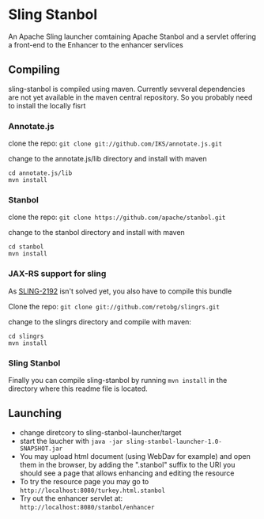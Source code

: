 # Sling Stanbol

An Apache Sling launcher comtaining Apache Stanbol and a servlet offering a
front-end to the Enhancer to the enhancer servlices

## Compiling

sling-stanbol is compiled using maven. Currently sevveral dependencies are not yet available in the maven central repository. So you probably need to install the locally fisrt

### Annotate.js

clone the repo:
`git clone git://github.com/IKS/annotate.js.git`

change to the annotate.js/lib directory and install with maven

    cd annotate.js/lib
    mvn install

### Stanbol

clone the repo:
`git clone https://github.com/apache/stanbol.git`

change to the stanbol directory and install with maven

    cd stanbol
    mvn install

### JAX-RS support for sling

As [SLING-2192](https://issues.apache.org/jira/browse/SLING-2192) isn't solved yet, you also have to compile this bundle

Clone the repo:
`git clone git://github.com/retobg/slingrs.git`

change to the slingrs directory and compile with maven:

    cd slingrs
    mvn install

### Sling Stanbol

Finally you can compile sling-stanbol by running `mvn install` in the directory where this readme file is located.

## Launching

- change diretcory to sling-stanbol-launcher/target
- start the laucher with `java -jar sling-stanbol-launcher-1.0-SNAPSHOT.jar`
- You may upload html document (using WebDav for example) and open them in the browser, by adding the ".stanbol" suffix to the URI you should see a page that allows enhancing and editing the resource
- To try the resource page you may go to `http://localhost:8080/turkey.html.stanbol`
- Try out the enhancer servlet at: `http://localhost:8080/stanbol/enhancer`

